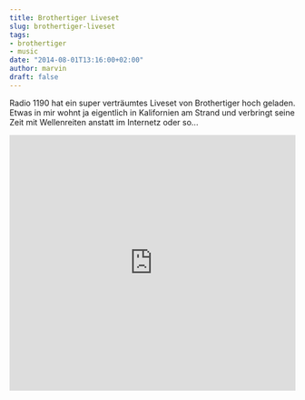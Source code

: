 ```yaml
---
title: Brothertiger Liveset
slug: brothertiger-liveset
tags:
- brothertiger
- music
date: "2014-08-01T13:16:00+02:00"
author: marvin
draft: false
---
```

Radio 1190 hat ein super verträumtes Liveset von Brothertiger hoch
geladen. Etwas in mir wohnt ja eigentlich in Kalifornien am Strand und
verbringt seine Zeit mit Wellenreiten anstatt im Internetz oder so...

<iframe width="100%" height="450" scrolling="no" frameborder="no" src="https://w.soundcloud.com/player/?url=https%3A//api.soundcloud.com/tracks/161159919&amp;auto_play=false&amp;hide_related=false&amp;show_comments=true&amp;show_user=true&amp;show_reposts=false&amp;visual=true"></iframe>
